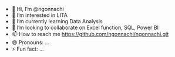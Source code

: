 - 👋 Hi, I’m @ngonnachi
- 👀 I’m interested in LITA
- 🌱 I’m currently learning Data Analysis
- 💞️ I’m looking to collaborate on Excel function, SQL, Power BI
- 📫 How to reach me https://github.com/ngonnachi/ngonnachi.git
- 😄 Pronouns: ...
- ⚡ Fun fact: ...

<!---
ngonnachi/ngonnachi is a ✨ special ✨ repository because its `README.md` (this file) appears on your GitHub profile.
You can click the Preview link to take a look at your changes.
--->
